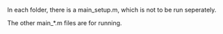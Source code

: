 In each folder, there is a main_setup.m, which is not to be run seperately.

The other main_*.m files are for running.